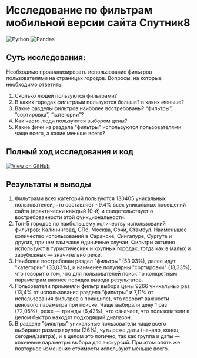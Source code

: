 # Исследование по фильтрам мобильной версии сайта Спутник8
![Python](https://img.shields.io/badge/Python-3776AB?logo=python&logoColor=FFD43B) ![Pandas](https://img.shields.io/badge/Pandas-150458?logo=pandas&logoColor=white)
## Суть исследования:
Необходимо проанализировать использование фильтров пользователями на страницах городов. Вопросы, на которые необходимо ответить:
1. Сколько людей пользуются фильтрами?
2. В каких городах фильтрами пользуются больше? в каких меньше? 
3. Вакие разделы фильтров наиболее востребованы? “фильтры”, “сортировка”, “категории”? 
4. Как часто люди пользуются выбором цены? 
5. Какие фичи из раздела "фильтры" используются пользователями чаще всего, а какие меньше всего?
## Полный ход исследования и код
[![View on GitHub](https://img.shields.io/badge/GitHub-View%20Notebook-F9AB00?style=for-the-badge&logo=google-colab&logoColor=white)](https://github.com/mahatomic/sputnik-filters-research/blob/main/Sputnik_research.ipynb)
## Результаты и выводы
1. Фильтрами всех категорий пользуются 130405 уникальных пользователей, что составляет ~9.4% всех уникальных посещений сайта (практически каждый 10-й) и свидетельствует о востребованности этой функциональности.
2. Топ-5 городов по наибольшему количеству использований фильтров: Калининград, СПб, Москва, Сочи, Стамбул. Наименьшее количество использований в Саранске, Сингапуре, Сургуте и других, причем там чаще единичные случаи. Фильтры активно используют в туристических и крупных городах, тогда как в малых и зарубежных — значительно реже.
3. Наиболее востребован раздел "фильтры" (53,03%), далее идут "категории" (33,03%), и наименее популярны "сортировки" (13,33%), что говорит о том, что для пользователей поиск по конкретным параметрам важнее порядка вывода результатов.
4. Пользователи применяли фильтр выбора цены 9266 уникальных раз (13,4% от использования раздела “фильтры” и 7,11% от использования фильтров в принципе), что говорит важности ценового параметра при поиске. Чаще выбирали цену 1 раз (72,05%), реже — трижды (6,42%), что означает, что пользователи в целом быстро находят подходящий диапазон.
5. В разделе "фильтры" уникальные пользователи чаще всего выбирают размер группы (26%), чуть реже даты (начало, конец, сегодня/завтра), и в целом это логично, так как группа и даты — ключевые параметры выбора для экскурсий. При этом опять же повторное изменение стоимости используют меньше всего.
